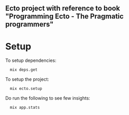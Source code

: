 ## Ecto project with reference to book "Programming Ecto - The Pragmatic programmers"

# Setup

To setup dependencies: 
```
  mix deps.get
```

To setup the project: 
```
  mix ecto.setup
```

Do run the following to see few insights:
```
  mix app.stats
```
